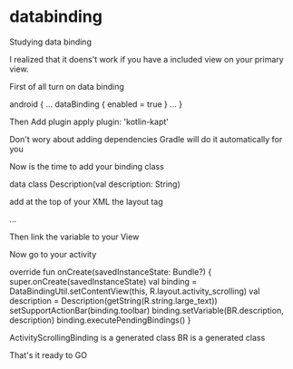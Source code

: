 # databinding
Studying data binding

I realized that it doens't work if you have a included view on your primary view.

First of all turn on data binding

android {
  ...
  dataBinding {
        enabled = true
    }
    ...
}

Then Add plugin
apply plugin: 'kotlin-kapt'

Don't wory about adding dependencies Gradle will do it automatically for you

Now is the time to add your binding class

data class Description(val description: String)

add at the top of your XML the layout tag

<layout xmlns:android="http://schemas.android.com/apk/res/android">
    <variable
      name="description"
      type="com.estudos.rendell.kotlinestudos.feature.Description" />
  ...
</layout>

Then link the variable to your View

<TextView
  android:layout_width="wrap_content"
  android:layout_height="wrap_content"
  android:text="@{description.description}" />
  
Now go to your activity
  
override fun onCreate(savedInstanceState: Bundle?) {
    super.onCreate(savedInstanceState)
    val binding = DataBindingUtil.setContentView<ActivityScrollingBinding>(this, R.layout.activity_scrolling)
    val description = Description(getString(R.string.large_text))
    setSupportActionBar(binding.toolbar)
    binding.setVariable(BR.description, description)
    binding.executePendingBindings()
}
  
  ActivityScrollingBinding is a generated class
  BR is a generated class
  
  That's it ready to GO
